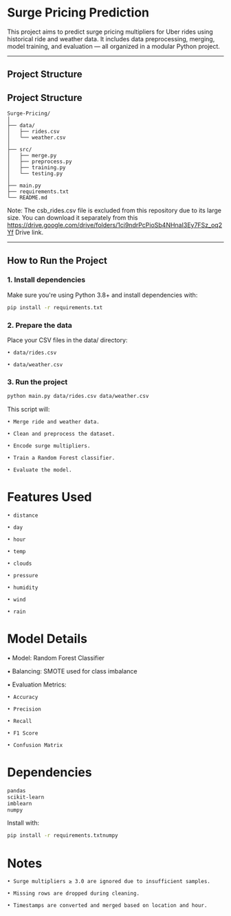 # Surge Pricing Prediction

This project aims to predict surge pricing multipliers for Uber rides using historical ride and weather data. It includes data preprocessing, merging, model training, and evaluation — all organized in a modular Python project.

---

##  Project Structure

## Project Structure

```plaintext
Surge-Pricing/
│
├── data/
│   ├── rides.csv
│   └── weather.csv
│
├── src/
│   ├── merge.py  
│   ├── preprocess.py  
│   ├── training.py  
│   └── testing.py  
│
├── main.py
├── requirements.txt
└── README.md
```
Note: The csb_rides.csv file is excluded from this repository due to its large size.
You can download it separately from this https://drive.google.com/drive/folders/1ci9ndrPcPioSb4NHnaI3Ey7FSz_oq2Yf Drive link.

---

##  How to Run the Project

### 1.  Install dependencies

Make sure you're using Python 3.8+ and install dependencies with:

```bash
pip install -r requirements.txt
```

### 2.  Prepare the data
Place your CSV files in the data/ directory:

    • data/rides.csv

    • data/weather.csv

### 3. Run the project

```bash
python main.py data/rides.csv data/weather.csv
```

This script will:

    • Merge ride and weather data.

    • Clean and preprocess the dataset.

    • Encode surge multipliers.

    • Train a Random Forest classifier.

    • Evaluate the model.

# Features Used
    • distance

    • day

    • hour

    • temp

    • clouds

    • pressure

    • humidity

    • wind

    • rain

# Model Details
 • Model: Random Forest Classifier

 • Balancing: SMOTE used for class imbalance

 • Evaluation Metrics:

    • Accuracy

    • Precision

    • Recall

    • F1 Score

    • Confusion Matrix

# Dependencies

```bash
pandas
scikit-learn
imblearn
numpy
```

Install with:

```bash
pip install -r requirements.txtnumpy
```

# Notes
    • Surge multipliers ≥ 3.0 are ignored due to insufficient samples.

    • Missing rows are dropped during cleaning.

    • Timestamps are converted and merged based on location and hour.
